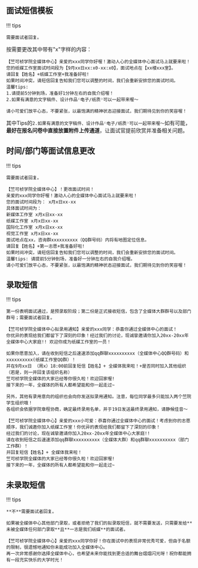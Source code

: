 ## 面试短信模板

!!! tips

    需要面试者回复。

按需要更改其中带有"x"字样的内容：

```plaintext
【竺可桢学院全媒体中心】亲爱的xxx同学你好喔！激动人心的全媒体中心面试马上就要来啦！
您的纸媒工作室面试时间段为【9月xx日xx:x0-xx:x0】，面试地点在【xx楼xxx室】。
请回复【姓名】+纸媒工作室+我准备好啦!
如果时间冲突，请短信回复告知我们您可以调整的时间，我们会重新安排您的面试时间。
温馨tips: 
1.请提前5分钟到场，准备好1分钟左右的自我介绍喔！
2.如果有满意的文字稿件、设计作品⁽电子/纸质⁾可以一起带来喔～

请小可爱们放平心态，不要紧张，以最饱满的精神状态迎接面试，我们期待见到你的笑容喔！
```

其中Tips的`2.如果有满意的文字稿件、设计作品⁽电子/纸质⁾可以一起带来喔～`如有可能，**最好在报名问卷中直接放置附件上传通道**，让面试官提前欣赏并准备相关问题。

## 时间/部门等面试信息更改

!!! tips

    需要面试者回复。

```plaintext
【竺可桢学院全媒体中心】！更改面试时间！
亲爱的xxx同学你好喔！激动人心的全媒体中心面试马上就要来啦！
您的面试时间段为： x月x日xx-xx
具体面试时间为：
新媒体工作室 x月x日xx-xx
纸媒工作室 x月x日xx-xx
国际化工作室 x月x日xx-xx
视觉工作室 x月x日xx-xx
面试地点在xx，咨询群xxxxxxxxxx（QQ群号码）内将有地图定位信息。
请回复【姓名】+第一志愿+我准备好啦!
如果时间冲突，请短信回复告知我们您可以调整的时间，我们会重新安排您的面试时间。
温馨tips: 请提前5分钟到场，准备好一分钟左右的自我介绍喔。
请小可爱们放平心态，不要紧张，以最饱满的精神状态迎接面试，我们期待见到你的笑容喔！
```

## 录取短信

!!! tips

    第一份表明面试通过，是预录取阶段；第二份是正式接收短信，包含了全媒体大群群号以及部门群号；需要面试者回复。

```plaintext
【竺可桢学院全媒体中心拟录用通知】亲爱的xxx同学：恭喜你通过全媒体中心的面试！
你优异的表现给我们都留下了深刻的印象！经过我们的讨论，现诚挚邀请你加入20xx-20xx年全媒体中心大家庭!! 欢迎你成为纸媒工作室的一员！

如果你愿意加入，请在收到短信之后速速添加qq群聊xxxxxxxxxx（全媒体中心QQ群号码）和 xxxxxxxxxx(纸媒工作室QQ群）！
并在9月xx日 （周x）18:00前回复短信【姓名】+ 全媒体我来啦！+是否同时加入其他组织（若是，则一并回复该组织名称）
竺可桢学院全媒体的大家已经等你很久啦！欢迎回家喔!
接下来的一年，全媒体的所有人都希望能和你一起走过~

另外，其他有录用意向的组织也会向你发送拟录用通知。注意，每位同学最多只能加入两个竺院学生组织哦！
各组织会依据学院章程协商，确定最终录用名单，并于19日发送最终录用通知，请静候佳音～
```

```plaintext
【竺可桢学院全媒体中心】亲爱的xxx小可爱：恭喜你通过全媒体中心的面试！考虑到你的志愿顺序，我们诚邀你加入纸媒工作室！你优异的表现给我们都留下了深刻的印象！
经过我们的讨论，现在诚挚邀请你加入20xx-20xx年全媒体中心大家庭!!
请在收到短信之后速速添加qq群聊xxxxxxxxxx（全媒体大群）和qq群聊xxxxxxxxxx（部门工作群）！
并回复短信【姓名】+ 全媒体我来啦！
竺可桢学院全媒体的大家已经等你很久啦！欢迎回家喔!
接下来的一年，全媒体的所有人都希望能和你一起走过~
```

## 未录取短信

!!! tips

    **不**需要面试者回复。

    如果被全媒体中心其他部门录取，或者拒绝了我们的拟录取短信，就不需要发送，只需要发给**未被全媒体任何部门录取**且**一志是我们纸媒**的面试者。

```plaintext
【竺可桢学院全媒体中心】亲爱的xxx同学你好！你在面试中的表现非常优秀可爱，但由于名额的限制，很遗憾地通知你未能成功加入全媒体中心。
再一次非常感谢你选择全媒体中心，也希望未来你能找到更合适的舞台熠熠闪光呀！祝你都能拥有一段充实快乐的大学时光！
```